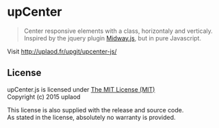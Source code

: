 # upCenter

> Center responsive elements with a class, horizontaly and verticaly.
Inspired by the jquery plugin <a href="https://github.com/BrandonJacoby/Midway.js" target="_blank">Midway.js</a>, but in pure Javascript.

Visit http://uplaod.fr/upgit/upcenter-js/

## License

upCenter.js is licensed under [The MIT License (MIT)](http://opensource.org/licenses/MIT)
<br/>Copyright (c) 2015 uplaod

This license is also supplied with the release and source code.
<br/>As stated in the license, absolutely no warranty is provided.
